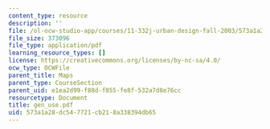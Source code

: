 ```yaml
---
content_type: resource
description: ''
file: /ol-ocw-studio-app/courses/11-332j-urban-design-fall-2003/573a1a28dc547721cb218a338394db65_gen_use.pdf
file_size: 373096
file_type: application/pdf
learning_resource_types: []
license: https://creativecommons.org/licenses/by-nc-sa/4.0/
ocw_type: OCWFile
parent_title: Maps
parent_type: CourseSection
parent_uid: e1ea2d99-f88d-f855-fe8f-532a7d8e76cc
resourcetype: Document
title: gen_use.pdf
uid: 573a1a28-dc54-7721-cb21-8a338394db65
---
```

